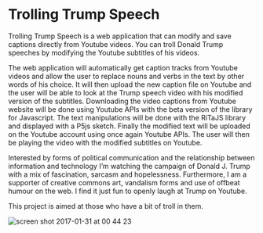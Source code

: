 # Trolling Trump Speech

Trolling Trump Speech is a web application that can modify and save captions directly from Youtube videos. You can troll Donald Trump speeches by modifying the Youtube subtitles of his videos.

The web application will automatically get caption tracks from Youtube videos and allow the user to replace nouns and verbs in the text by other words of his choice. It will then upload the new caption file on Youtube and the user will be able to look at the Trump speech video with his modified version of the subtitles. Downloading the video captions from Youtube website will be done using Youtube APIs with the beta version of the library for Javascript. The text manipulations will be done with the RiTaJS library and displayed with a P5js sketch. Finally the modified text will be uploaded on the Youtube account using once again Youtube APIs. The user will then be playing the video with the modified subtitles on Youtube.

Interested by forms of political communication and the relationship between information and technology I’m watching the campaign of Donald J. Trump with a mix of fascination, sarcasm and hopelessness. Furthermore, I am a supporter of creative commons art, vandalism forms and use of offbeat humour on the web. I find it just fun to openly laugh at Trump on Youtube.

This project is aimed at those who have a bit of troll in them.

![screen shot 2017-01-31 at 00 44 23](https://cloud.githubusercontent.com/assets/22668207/22460548/a0f007ec-e7a5-11e6-92a4-d4e097a1ffd4.png)
